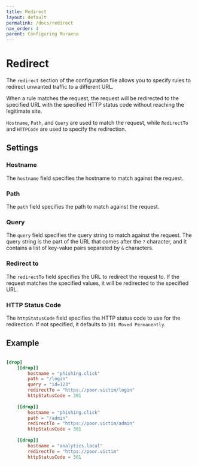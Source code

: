 ```yaml
---
title: Redirect
layout: default
permalink: /docs/redirect
nav_order: 4
parent: Configuring Muraena
---
```


# Redirect

The `redirect` section of the configuration file allows you to specify rules to redirect unwanted traffic to a different URL.

When a rule matches the request, the request will be redirected to the specified URL with the specified HTTP status code 
without reaching the legitimate site.

`Hostname`, `Path`, and `Query` are used to match the request, while `RedirectTo` and `HTTPCode` are used to specify 
the redirection.


## Settings

### Hostname

The `hostname` field specifies the hostname to match against the request.

### Path

The `path` field specifies the path to match against the request.

### Query

The `query` field specifies the query string to match against the request. 
The query string is the part of the URL that comes after the `?` character, and it contains a list of key-value pairs 
separated by `&` characters. 

### Redirect to

The `redirectTo` field specifies the URL to redirect the request to. If the request matches the specified values, it will be redirected to the specified URL.

### HTTP Status Code

The `httpStatusCode` field specifies the HTTP status code to use for the redirection. If not specified, it defaults to `301 Moved Permanently`.


## Example
```toml

[drop]
    [[drop]]
        hostname = "phishing.click"
        path = "/login"
        query = "id=123"
        redirectTo = "https://poor.victim/login"
        httpStatusCode = 301
    
    [[drop]]
        hostname = "phishing.click"
        path = "/admin"
        redirectTo = "https://poor.victim/admin"
        httpStatusCode = 301
    
    [[drop]]
        hostname = "analytics.local"
        redirectTo = "https://poor.victim"
        httpStatusCode = 301
```
